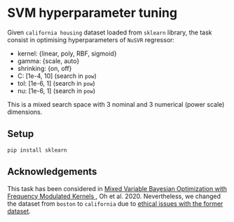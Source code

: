 # SVM hyperparameter tuning

Given `california housing` dataset loaded from `sklearn` library, the task consist in optimising hyperparameters of
`NuSVR` regressor:

- kernel: {linear, poly, RBF, sigmoid}
- gamma: {scale, auto}
- shrinking: {on, off}
- C: \[1e-4, 10\]  (search in `pow`)
- tol: \[1e-6, 1\]  (search in `pow`)
- nu: \[1e-6, 1\]  (search in `pow`)

This is a mixed search space with 3 nominal and 3 numerical (power scale) dimensions.

## Setup

```shell
pip install sklearn
```

## Acknowledgements

This task has been considered in
[Mixed Variable Bayesian Optimization with Frequency Modulated Kernels
](https://proceedings.mlr.press/v161/oh21a/oh21a.pdf)
, Oh et al. 2020. Nevertheless, we changed the dataset from `boston` to `california` due to [ethical issues with 
the former dataset](https://scikit-learn.org/stable/modules/generated/sklearn.datasets.load_boston.html#:~:text=The%20Boston%20housing%20prices%20dataset%20has%20an%20ethical%20problem%3A%20as,on%20house%20prices%20%5B2%5D.).

